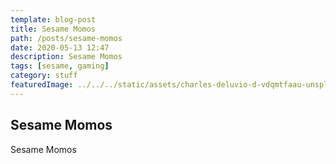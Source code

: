 ```yaml
---
template: blog-post
title: Sesame Momos
path: /posts/sesame-momos
date: 2020-05-13 12:47
description: Sesame Momos
tags: [sesame, gaming]
category: stuff
featuredImage: ../../../static/assets/charles-deluvio-d-vdqmtfaau-unsplash.jpg
---
```


## Sesame Momos

Sesame Momos
